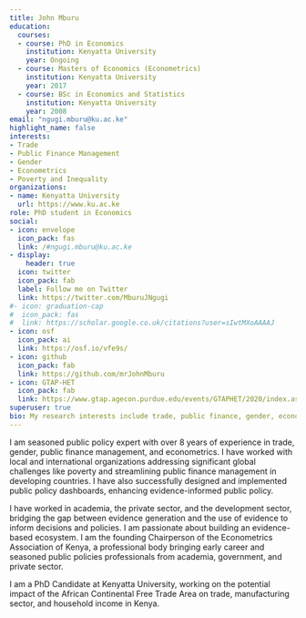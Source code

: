```yaml
---
title: John Mburu
education:
  courses:
  - course: PhD in Economics
    institution: Kenyatta University
    year: Ongoing
  - course: Masters of Economics (Econometrics)
    institution: Kenyatta University
    year: 2017
  - course: BSc in Economics and Statistics
    institution: Kenyatta University
    year: 2008
email: "ngugi.mburu@ku.ac.ke"
highlight_name: false
interests:
- Trade
- Public Finance Management
- Gender
- Econometrics
- Poverty and Inequality
organizations:
- name: Kenyatta University
  url: https://www.ku.ac.ke
role: PhD student in Economics
social:
- icon: envelope
  icon_pack: fas
  link: /#ngugi.mburu@ku.ac.ke
- display:
    header: true
  icon: twitter
  icon_pack: fab
  label: Follow me on Twitter
  link: https://twitter.com/MburuJNgugi
#- icon: graduation-cap
#  icon_pack: fas
#  link: https://scholar.google.co.uk/citations?user=sIwtMXoAAAAJ
- icon: osf
  icon_pack: ai
  link: https://osf.io/vfe9s/
- icon: github
  icon_pack: fab
  link: https://github.com/mrJohnMburu
- icon: GTAP-HET
  icon_pack: fab
  link: https://www.gtap.agecon.purdue.edu/events/GTAPHET/2020/index.aspx
superuser: true
bio: My research interests include trade, public finance, gender, econometrics, poverty, and inequality.
---
```


I am seasoned public policy expert with over 8 years of experience in trade, gender, public finance management, and econometrics. I have worked with local and international organizations addressing significant global challenges like poverty and streamlining public finance management in developing countries. I have also successfully designed and implemented public policy dashboards, enhancing evidence-informed public policy.

I have worked in academia, the private sector, and the development sector, bridging the gap between evidence generation and the use of evidence to inform decisions and policies. I am passionate about building an evidence-based ecosystem. I am the founding Chairperson of the Econometrics Association of Kenya, a professional body bringing early career and seasoned public policies professionals from academia, government, and private sector.

I am a PhD Candidate at Kenyatta University, working on the potential impact of the African Continental Free Trade Area on trade, manufacturing sector, and household income in Kenya.
